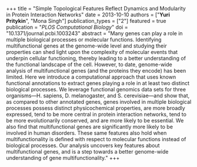 +++
title = "Simple Topological Features Reflect Dynamics and Modularity in Protein Interaction Networks"
date = 2013-10-10
authors = ["**Yuri Pritykin**", "Mona Singh"]
publication_types = ["2"]
featured = true
publication = "*PLOS Computational Biology*"
doi = "10.1371/journal.pcbi.1003243"
abstract = "Many genes can play a role in multiple biological processes or molecular functions. Identifying multifunctional genes at the genome-wide level and studying their properties can shed light upon the complexity of molecular events that underpin cellular functioning, thereby leading to a better understanding of the functional landscape of the cell. However, to date, genome-wide analysis of multifunctional genes (and the proteins they encode) has been limited. Here we introduce a computational approach that uses known functional annotations to extract genes playing a role in at least two distinct biological processes. We leverage functional genomics data sets for three organisms—H. sapiens, D. melanogaster, and S. cerevisiae—and show that, as compared to other annotated genes, genes involved in multiple biological processes possess distinct physicochemical properties, are more broadly expressed, tend to be more central in protein interaction networks, tend to be more evolutionarily conserved, and are more likely to be essential. We also find that multifunctional genes are significantly more likely to be involved in human disorders. These same features also hold when multifunctionality is defined with respect to molecular functions instead of biological processes. Our analysis uncovers key features about multifunctional genes, and is a step towards a better genome-wide understanding of gene multifunctionality."
+++

